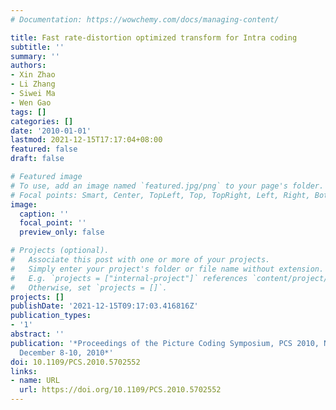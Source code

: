 ```yaml
---
# Documentation: https://wowchemy.com/docs/managing-content/

title: Fast rate-distortion optimized transform for Intra coding
subtitle: ''
summary: ''
authors:
- Xin Zhao
- Li Zhang
- Siwei Ma
- Wen Gao
tags: []
categories: []
date: '2010-01-01'
lastmod: 2021-12-15T17:17:04+08:00
featured: false
draft: false

# Featured image
# To use, add an image named `featured.jpg/png` to your page's folder.
# Focal points: Smart, Center, TopLeft, Top, TopRight, Left, Right, BottomLeft, Bottom, BottomRight.
image:
  caption: ''
  focal_point: ''
  preview_only: false

# Projects (optional).
#   Associate this post with one or more of your projects.
#   Simply enter your project's folder or file name without extension.
#   E.g. `projects = ["internal-project"]` references `content/project/deep-learning/index.md`.
#   Otherwise, set `projects = []`.
projects: []
publishDate: '2021-12-15T09:17:03.416816Z'
publication_types:
- '1'
abstract: ''
publication: '*Proceedings of the Picture Coding Symposium, PCS 2010, Nagoya, Japan,
  December 8-10, 2010*'
doi: 10.1109/PCS.2010.5702552
links:
- name: URL
  url: https://doi.org/10.1109/PCS.2010.5702552
---
```

